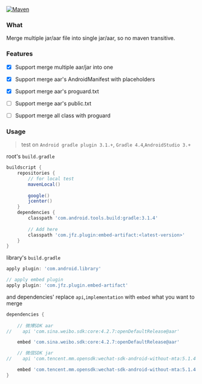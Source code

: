 [![Maven](https://img.shields.io/maven-metadata/v/http/jcenter.bintray.com/com/jfz/plugin/embed-artifact/maven-metadata.xml.svg)](http://jcenter.bintray.com/com/jfz/plugin/embed-artifact/)

### What

Merge multiple jar/aar file into single jar/aar, so no maven transitive.


### Features
- [x] Support merge multiple aar/jar into one
- [x] Support merge aar's  AndroidManifest with placeholders
- [x] Support merge aar's proguard.txt
- [ ] Support merge aar's public.txt
- [ ] Support merge all class with proguard


### Usage

> test on `Android gradle plugin 3.1.+`, `Gradle 4.4`,`AndroidStudio 3.+`

root's `build.gradle`
```groovy
buildscript {
    repositories {
        // for local test 
        mavenLocal()
        
        google()
        jcenter()
    }
    dependencies {
        classpath 'com.android.tools.build:gradle:3.1.4'
      
        // Add here
        classpath 'com.jfz.plugin:embed-artifact:<latest-version>'
    }
}

```

library's `build.gradle`

```groovy
apply plugin: 'com.android.library'

// apply embed plugin
apply plugin: 'com.jfz.plugin.embed-artifact'
```

and dependencies' replace `api`,`implementation` with `embed`  what you want to merge 
```groovy
dependencies {
  
    // 微博SDK aar
//    api 'com.sina.weibo.sdk:core:4.2.7:openDefaultRelease@aar'

    embed 'com.sina.weibo.sdk:core:4.2.7:openDefaultRelease@aar'

    // 微信SDK jar
//    api 'com.tencent.mm.opensdk:wechat-sdk-android-without-mta:5.1.4'

    embed 'com.tencent.mm.opensdk:wechat-sdk-android-without-mta:5.1.4'
}
```